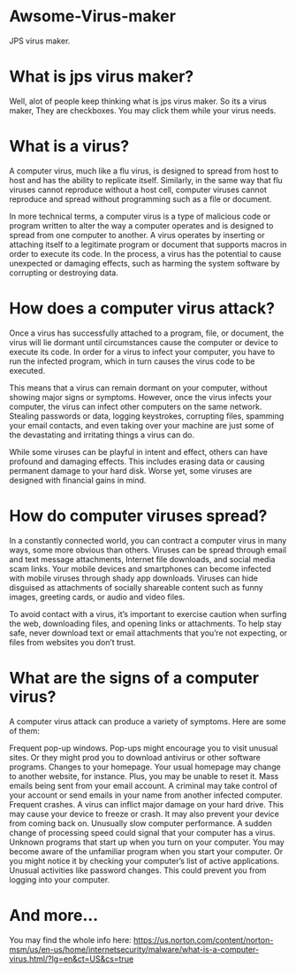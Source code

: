 # Awsome-Virus-maker
JPS virus maker.
# What is jps virus maker?
Well, alot of people keep thinking what is jps virus maker.
So its a virus maker, They are checkboxes. You may click them while your virus needs.
# What is a virus?
A computer virus, much like a flu virus, is designed to spread from host to host and has the ability to replicate itself. Similarly, in the same way that flu viruses cannot reproduce without a host cell, computer viruses cannot reproduce and spread without programming such as a file or document.

In more technical terms, a computer virus is a type of malicious code or program written to alter the way a computer operates and is designed to spread from one computer to another. A virus operates by inserting or attaching itself to a legitimate program or document that supports macros in order to execute its code. In the process, a virus has the potential to cause unexpected or damaging effects, such as harming the system software by corrupting or destroying data.
# How does a computer virus attack?
Once a virus has successfully attached to a program, file, or document, the virus will lie dormant until circumstances cause the computer or device to execute its code. In order for a virus to infect your computer, you have to run the infected program, which in turn causes the virus code to be executed.

This means that a virus can remain dormant on your computer, without showing major signs or symptoms. However, once the virus infects your computer, the virus can infect other computers on the same network. Stealing passwords or data, logging keystrokes, corrupting files, spamming your email contacts, and even taking over your machine are just some of the devastating and irritating things a virus can do.

While some viruses can be playful in intent and effect, others can have profound and damaging effects. This includes erasing data or causing permanent damage to your hard disk. Worse yet, some viruses are designed with financial gains in mind.
# How do computer viruses spread?
In a constantly connected world, you can contract a computer virus in many ways, some more obvious than others. Viruses can be spread through email and text message attachments, Internet file downloads, and social media scam links. Your mobile devices and smartphones can become infected with mobile viruses through shady app downloads. Viruses can hide disguised as attachments of socially shareable content such as funny images, greeting cards, or audio and video files.

To avoid contact with a virus, it’s important to exercise caution when surfing the web, downloading files, and opening links or attachments. To help stay safe, never download text or email attachments that you’re not expecting, or files from websites you don’t trust.
# What are the signs of a computer virus?
A computer virus attack can produce a variety of symptoms. Here are some of them:

Frequent pop-up windows. Pop-ups might encourage you to visit unusual sites. Or they might prod you to download antivirus or other software programs.
Changes to your homepage. Your usual homepage may change to another website, for instance. Plus, you may be unable to reset it.
Mass emails being sent from your email account. A criminal may take control of your account or send emails in your name from another infected computer.
Frequent crashes. A virus can inflict major damage on your hard drive. This may cause your device to freeze or crash. It may also prevent your device from coming back on.
Unusually slow computer performance. A sudden change of processing speed could signal that your computer has a virus.
Unknown programs that start up when you turn on your computer. You may become aware of the unfamiliar program when you start your computer. Or you might notice it by checking your computer’s list of active applications.
Unusual activities like password changes. This could prevent you from logging into your computer.
# And more...
You may find the whole info here: https://us.norton.com/content/norton-msm/us/en-us/home/internetsecurity/malware/what-is-a-computer-virus.html/?lg=en&ct=US&cs=true
